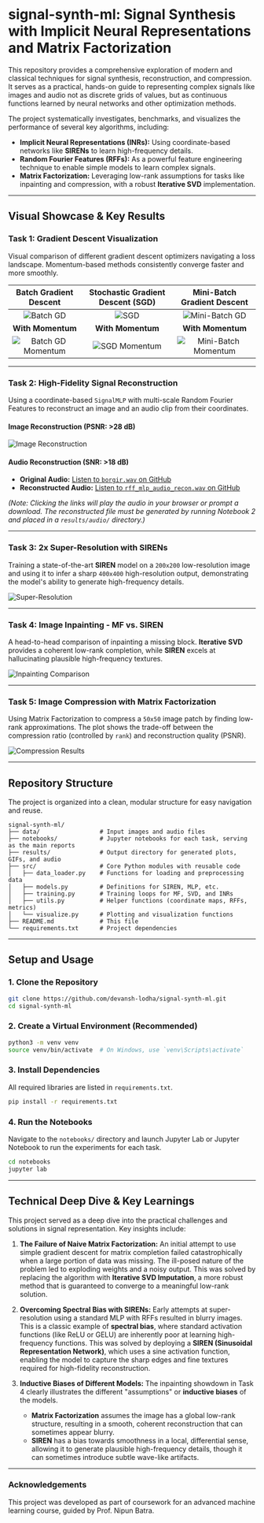 # signal-synth-ml: Signal Synthesis with Implicit Neural Representations and Matrix Factorization

This repository provides a comprehensive exploration of modern and classical techniques for signal synthesis, reconstruction, and compression. It serves as a practical, hands-on guide to representing complex signals like images and audio not as discrete grids of values, but as continuous functions learned by neural networks and other optimization methods.

The project systematically investigates, benchmarks, and visualizes the performance of several key algorithms, including:
- **Implicit Neural Representations (INRs):** Using coordinate-based networks like **SIRENs** to learn high-frequency details.
- **Random Fourier Features (RFFs):** As a powerful feature engineering technique to enable simple models to learn complex signals.
- **Matrix Factorization:** Leveraging low-rank assumptions for tasks like inpainting and compression, with a robust **Iterative SVD** implementation.

---

## Visual Showcase & Key Results

### Task 1: Gradient Descent Visualization

Visual comparison of different gradient descent optimizers navigating a loss landscape. Momentum-based methods consistently converge faster and more smoothly.

| Batch Gradient Descent | Stochastic Gradient Descent (SGD) | Mini-Batch Gradient Descent |
| :--------------------: | :-------------------------------: | :-------------------------: |
| ![Batch GD](./results/gifs/task1/batch_descent.gif) | ![SGD](./results/gifs/task1/sgd_descent.gif) | ![Mini-Batch GD](./results/gifs/task1/mini_batch_descent.gif) |
| **With Momentum** | **With Momentum** | **With Momentum** |
| ![Batch GD Momentum](./results/gifs/task1/batch_momentum_descent.gif) | ![SGD Momentum](./results/gifs/task1/sgd_momentum_descent.gif) | ![Mini-Batch Momentum](./results/gifs/task1/mini_batch_momentum_descent.gif) |

---

### Task 2: High-Fidelity Signal Reconstruction

Using a coordinate-based `SignalMLP` with multi-scale Random Fourier Features to reconstruct an image and an audio clip from their coordinates.

#### Image Reconstruction (PSNR: >28 dB)
![Image Reconstruction](./results/plots/task2/rff_mlp_image_recon.png)

#### Audio Reconstruction (SNR: >18 dB)

*   **Original Audio:** [Listen to `borgir.wav` on GitHub](https://github.com/devansh-lodha/signal-synth-ml/raw/main/data/audio/borgir.wav)
*   **Reconstructed Audio:** [Listen to `rff_mlp_audio_recon.wav` on GitHub](https://github.com/devansh-lodha/signal-synth-ml/raw/main/results/task2/rff_mlp_audio_recon.wav)

*(Note: Clicking the links will play the audio in your browser or prompt a download. The reconstructed file must be generated by running Notebook 2 and placed in a `results/audio/` directory.)*

---

### Task 3: 2x Super-Resolution with SIRENs

Training a state-of-the-art **SIREN** model on a `200x200` low-resolution image and using it to infer a sharp `400x400` high-resolution output, demonstrating the model's ability to generate high-frequency details.

![Super-Resolution](./results/plots/task3/siren_super_resolution.png)

---

### Task 4: Image Inpainting - MF vs. SIREN

A head-to-head comparison of inpainting a missing block. **Iterative SVD** provides a coherent low-rank completion, while **SIREN** excels at hallucinating plausible high-frequency textures.

![Inpainting Comparison](./results/plots/task4/inpainting_comparison_zoom.png)

---

### Task 5: Image Compression with Matrix Factorization

Using Matrix Factorization to compress a `50x50` image patch by finding low-rank approximations. The plot shows the trade-off between the compression ratio (controlled by `rank`) and reconstruction quality (PSNR).

![Compression Results](./results/plots/task5/compression_gallery.png)

---

## Repository Structure

The project is organized into a clean, modular structure for easy navigation and reuse.

```
signal-synth-ml/
├── data/                 # Input images and audio files
├── notebooks/            # Jupyter notebooks for each task, serving as the main reports
├── results/              # Output directory for generated plots, GIFs, and audio
├── src/                  # Core Python modules with reusable code
│   ├── data_loader.py    # Functions for loading and preprocessing data
│   ├── models.py         # Definitions for SIREN, MLP, etc.
│   ├── training.py       # Training loops for MF, SVD, and INRs
│   ├── utils.py          # Helper functions (coordinate maps, RFFs, metrics)
│   └── visualize.py      # Plotting and visualization functions
├── README.md             # This file
└── requirements.txt      # Project dependencies
```

---

## Setup and Usage

### 1. Clone the Repository
```bash
git clone https://github.com/devansh-lodha/signal-synth-ml.git
cd signal-synth-ml
```

### 2. Create a Virtual Environment (Recommended)
```bash
python3 -m venv venv
source venv/bin/activate  # On Windows, use `venv\Scripts\activate`
```

### 3. Install Dependencies
All required libraries are listed in `requirements.txt`.
```bash
pip install -r requirements.txt
```

### 4. Run the Notebooks
Navigate to the `notebooks/` directory and launch Jupyter Lab or Jupyter Notebook to run the experiments for each task.
```bash
cd notebooks
jupyter lab
```

---

## Technical Deep Dive & Key Learnings

This project served as a deep dive into the practical challenges and solutions in signal representation. Key insights include:

1.  **The Failure of Naive Matrix Factorization:** An initial attempt to use simple gradient descent for matrix completion failed catastrophically when a large portion of data was missing. The ill-posed nature of the problem led to exploding weights and a noisy output. This was solved by replacing the algorithm with **Iterative SVD Imputation**, a more robust method that is guaranteed to converge to a meaningful low-rank solution.

2.  **Overcoming Spectral Bias with SIRENs:** Early attempts at super-resolution using a standard MLP with RFFs resulted in blurry images. This is a classic example of **spectral bias**, where standard activation functions (like ReLU or GELU) are inherently poor at learning high-frequency functions. This was solved by deploying a **SIREN (Sinusoidal Representation Network)**, which uses a sine activation function, enabling the model to capture the sharp edges and fine textures required for high-fidelity reconstruction.

3.  **Inductive Biases of Different Models:** The inpainting showdown in Task 4 clearly illustrates the different "assumptions" or **inductive biases** of the models.
    *   **Matrix Factorization** assumes the image has a global low-rank structure, resulting in a smooth, coherent reconstruction that can sometimes appear blurry.
    *   **SIREN** has a bias towards smoothness in a local, differential sense, allowing it to generate plausible high-frequency details, though it can sometimes introduce subtle wave-like artifacts.

---

### Acknowledgements
This project was developed as part of coursework for an advanced machine learning course, guided by Prof. Nipun Batra.
